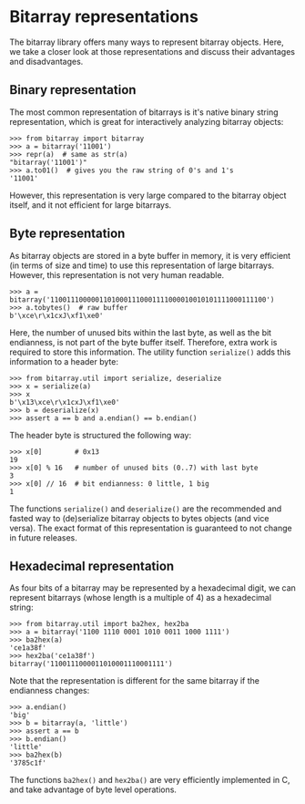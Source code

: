 Bitarray representations
========================

The bitarray library offers many ways to represent bitarray objects.
Here, we take a closer look at those representations and discuss their
advantages and disadvantages.


Binary representation
---------------------

The most common representation of bitarrays is it's native binary string
representation, which is great for interactively analyzing bitarray objects:

    >>> from bitarray import bitarray
    >>> a = bitarray('11001')
    >>> repr(a)  # same as str(a)
    "bitarray('11001')"
    >>> a.to01()  # gives you the raw string of 0's and 1's
    '11001'

However, this representation is very large compared to the bitarray object
itself, and it not efficient for large bitarrays.


Byte representation
-------------------

As bitarray objects are stored in a byte buffer in memory, it is very
efficient (in terms of size and time) to use this representation of large
bitarrays.  However, this representation is not very human readable.

    >>> a = bitarray('11001110000011010001110001111000010010101111000111100')
    >>> a.tobytes()  # raw buffer
    b'\xce\r\x1cxJ\xf1\xe0'

Here, the number of unused bits within the last byte, as well as the bit
endianness, is not part of the byte buffer itself.  Therefore, extra work
is required to store this information.  The utility function `serialize()`
adds this information to a header byte:

    >>> from bitarray.util import serialize, deserialize
    >>> x = serialize(a)
    >>> x
    b'\x13\xce\r\x1cxJ\xf1\xe0'
    >>> b = deserialize(x)
    >>> assert a == b and a.endian() == b.endian()

The header byte is structured the following way:

    >>> x[0]        # 0x13
    19
    >>> x[0] % 16   # number of unused bits (0..7) with last byte
    3
    >>> x[0] // 16  # bit endianness: 0 little, 1 big
    1

The functions `serialize()` and `deserialize()` are the recommended and fasted
way to (de)serialize bitarray objects to bytes objects (and vice versa).
The exact format of this representation is guaranteed to not change in future
releases.


Hexadecimal representation
--------------------------

As four bits of a bitarray may be represented by a hexadecimal digit,
we can represent bitarrays (whose length is a multiple of 4) as a hexadecimal
string:

    >>> from bitarray.util import ba2hex, hex2ba
    >>> a = bitarray('1100 1110 0001 1010 0011 1000 1111')
    >>> ba2hex(a)
    'ce1a38f'
    >>> hex2ba('ce1a38f')
    bitarray('1100111000011010001110001111')

Note that the representation is different for the same bitarray if the
endianness changes:

    >>> a.endian()
    'big'
    >>> b = bitarray(a, 'little')
    >>> assert a == b
    >>> b.endian()
    'little'
    >>> ba2hex(b)
    '3785c1f'

The functions `ba2hex()` and `hex2ba()` are very efficiently implemented in C,
and take advantage of byte level operations.
